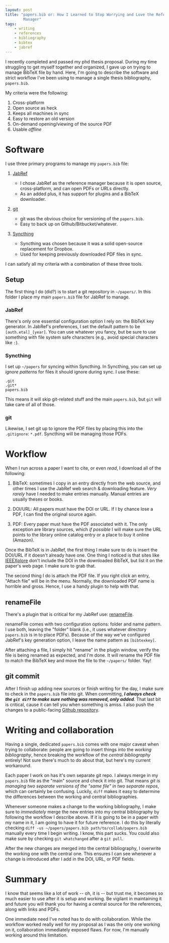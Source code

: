 ```yaml
---
layout: post
title: "papers.bib or: How I Learned to Stop Worrying and Love the Reference
        Manager"
tags:
    - writing
    - references
    - bibliography
    - bibtex
    - jabref
---
```


I recently completed and passed my phd thesis proposal. During my time
struggling to get myself together and organized, I gave up on trying to manage
BibTeX file by hand. Here, I'm going to describe the software and strict
workflow I've been using to manage a single thesis bibliography, `papers.bib`.

My criteria were the following:

1. Cross-platform
2. Open source as heck
3. Keeps all machines in sync
4. Easy to restore an old version
5. On-demand opening/viewing of the source PDF
6. Usable *offline*

# Software

I use three primary programs to manage my `papers.bib` file:

1. [JabRef](http://jabref.sourceforge.net/)
    - I chose JabRef as the reference manager because it is open source,
      cross-platform, and can open PDFs or URLs directly.
    - As an added plus, it has support for plugins and a BibTeX downloader.

2. [git](http://git-scm.com/)
    - git was the obvious choice for versioning of the `papers.bib`.
    - Easy to back up on Github/Bitbucket/whatever.

3. [Syncthing](https://syncthing.net/)
    - Syncthing was chosen because it was a solid open-source replacement for
      Dropbox.
    - Used for keeping previously downloaded PDF files in sync.

I can satisfy all my criteria with a combination of these three tools.


## Setup

The first thing I do (did?) is to start a git repository in `~/papers/`. In
this folder I place my main `papers.bib` file for JabRef to manage.

### JabRef

There's only one essential configuration option I rely on: the BibTeX key
generator. In JabRef's preferences, I set the default pattern to be
`[auth.etal]_[year]`. You can use whatever you fancy, but be sure to use
something with file system safe characters (e.g., avoid special characters like
`:`).

### Syncthing

I set up `~/papers` for syncing within Syncthing. In Syncthing, you can set up
*ignore patterns* for files it should ignore during sync. I use these:

```
.git
.git*
papers.bib
```

This means it will skip git-related stuff and the main `papers.bib`, but `git`
will take care of all of those.

### git

Likewise, I set git up to ignore the PDF files by placing this into the
`.gitignore`: `*.pdf`. Syncthing will be managing those PDFs.

# Workflow

When I run across a paper I want to cite, or even *read*, I download all of the
following:

1. BibTeX: sometimes I copy in an entry directly from the web source, and other
   times I use the JabRef web search & downloading feature. *Very rarely* have
   I needed to make entries manually. Manual entries are usually theses or
   books.

2. DOI/URL: All papers must have the DOI or URL. If I by chance lose a PDF, I
   can find the original source again.

3. PDF: Every paper must have the PDF associated with it. The only exception
   are library sources, which *if possible* I will make sure the URL points to
   the library online catalog entry or a place to buy it online (Amazon).

Once the BibTeX is in JabRef, the first thing I make sure to do is insert the
DOI/URL if it doesn't already have one. One thing I noticed is that sites like
[IEEEXplore][] don't include the DOI in the downloaded BibTeX, but list it on
the paper's web page. I make sure to grab that.

[IEEEXplore]: http://ieeexplore.ieee.org

The second thing I do is attach the PDF file. If you right click an entry,
"Attach file" will be in the menu. Normally, the downloaded PDF name is
horrible and gross. Hence, I use a handy plugin to help with that.

## renameFile

There's a plugin that is critical for my JabRef use: [renameFile][].

renameFile comes with two configuration options: folder and name pattern. I use
both, leaving the "folder" blank (i.e., it uses whatever directory `papers.bib`
is in to place PDFs). Because of the way we've configured JabRef's key
generation option, I leave the name pattern as `[bibtexkey]`.

After attaching a file, I simply hit "rename" in the plugin window, verify the
file is being renamed as expected, and I'm done. It will rename the PDF file to
match the BibTeX key and move the file to the `~/papers/` folder. Yay!

[renameFile]: https://github.com/korv/Jabref-plugins

## git commit

After I finish up adding new sources or finish writing for the day, I make sure
to check in the `papers.bib` file into git. When committing, ***I always check
the `git diff` to make sure nothing was removed, only added***. That last bit
is critical, cause it can tell you when something is amiss. I also push the
changes to a public-facing [Github repository][].

[Github repository]: https://github.com/cscorley/papers

# Writing and collaboration

Having a single, dedicated `papers.bib` comes with one major caveat when trying
to collaborate: people are going to insert things into the *working
bibliography*, hence breaking the workflow of the *central bibliography*
entirely! Not sure there's much to do about that, but here's my current
workaround.

Each paper I work on has it's own separate git repo. I always merge in my
`papers.bib` file as the "main" source and check it into git. That means *git
is managing two separate versions of the "same file" in two separate repos*,
which can certainly be confusing. Luckily, `diff` makes it easy to determine
the differences between the working and central bibliographies.

Whenever someone makes a change to the working bibliography, I make sure to
*immediately* merge the new entries into my central bibliography by following
the workflow I describe above. If it is going to be in a paper with my name in
it, I am going to have it for future reference. I do this by literally checking
`diff -us ~/papers/papers.bib path/to/collab/papers.bib` manually every time I
begin writing. I know, this part sucks. You could also make sure by checking
`git whatchanged` after a `git pull`.

After the new changes are merged into the central bibliography, I overwrite the
working one with the central one. This ensures I can see whenever a change is
introduced after I add in the DOI, URL, or PDF fields.

# Summary

I know that seems like a lot of work -- oh, it is -- but trust me, it becomes
so much easier to use after it is setup and working.  Be vigilant in
maintaining it and future you will thank you for having a central source for
the references, along with links and PDFs.

One immediate need I've noted has to do with collaboration. While the workflow
worked really well for my proposal as I was the only one working on it,
collaboration immediately exposed flaws. For now, I'm manually working around
this limitation.

